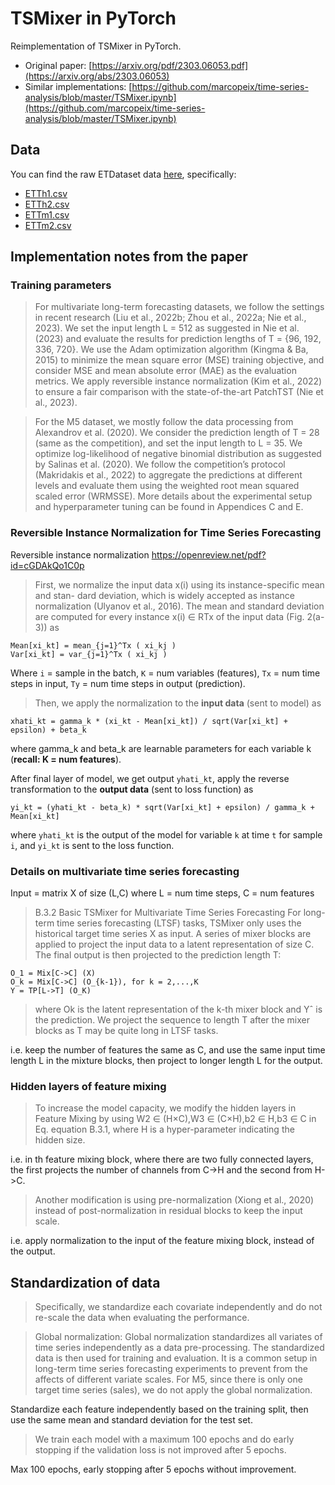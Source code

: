 # TSMixer in PyTorch

Reimplementation of TSMixer in PyTorch.

* Original paper: [https://arxiv.org/pdf/2303.06053.pdf](https://arxiv.org/abs/2303.06053)
* Similar implementations: [https://github.com/marcopeix/time-series-analysis/blob/master/TSMixer.ipynb](https://github.com/marcopeix/time-series-analysis/blob/master/TSMixer.ipynb)

## Data

You can find the raw ETDataset data [here](https://github.com/zhouhaoyi/ETDataset/tree/11ab373cf9c9f5be7698e219a5a170e1b1c8a930), specifically:

* [ETTh1.csv](https://github.com/zhouhaoyi/ETDataset/raw/11ab373cf9c9f5be7698e219a5a170e1b1c8a930/ETT-small/ETTh1.csv)
* [ETTh2.csv](https://github.com/zhouhaoyi/ETDataset/raw/11ab373cf9c9f5be7698e219a5a170e1b1c8a930/ETT-small/ETTh2.csv)
* [ETTm1.csv](https://github.com/zhouhaoyi/ETDataset/raw/11ab373cf9c9f5be7698e219a5a170e1b1c8a930/ETT-small/ETTm1.csv)
* [ETTm2.csv](https://github.com/zhouhaoyi/ETDataset/raw/11ab373cf9c9f5be7698e219a5a170e1b1c8a930/ETT-small/ETTm2.csv)

## Implementation notes from the paper

### Training parameters

> For multivariate long-term forecasting datasets, we follow the settings in recent research (Liu et al., 2022b; Zhou et al., 2022a; Nie et al., 2023). We set the input length L = 512 as suggested in Nie et al. (2023) and evaluate the results for prediction lengths of T = {96, 192, 336, 720}. We use the Adam optimization algorithm (Kingma & Ba, 2015) to minimize the mean square error (MSE) training objective, and consider MSE and mean absolute error (MAE) as the evaluation metrics. We apply reversible instance normalization (Kim et al., 2022) to ensure a fair comparison with the state-of-the-art PatchTST (Nie et al., 2023).

> For the M5 dataset, we mostly follow the data processing from Alexandrov et al. (2020). We consider the prediction length of T = 28 (same as the competition), and set the input length to L = 35. We optimize log-likelihood of negative binomial distribution as suggested by Salinas et al. (2020). We follow the competition’s protocol (Makridakis et al., 2022) to aggregate the predictions at different levels and evaluate them using the weighted root mean squared scaled error (WRMSSE). More details about the experimental setup and hyperparameter tuning can be found in Appendices C and E.

### Reversible Instance Normalization for Time Series Forecasting

Reversible instance normalization https://openreview.net/pdf?id=cGDAkQo1C0p

> First, we normalize the input data x(i) using its instance-specific mean and stan- dard deviation, which is widely accepted as instance normalization (Ulyanov et al., 2016). The mean and standard deviation are computed for every instance x(i) ∈ RTx of the input data (Fig. 2(a-3)) as

```
Mean[xi_kt] = mean_{j=1}^Tx ( xi_kj )
Var[xi_kt] = var_{j=1}^Tx ( xi_kj )
```
Where `i` = sample in the batch, `K` = num variables (features), `Tx` = num time steps in input, `Ty` = num time steps in output (prediction).

> Then, we apply the normalization to the **input data** (sent to model) as

```
xhati_kt = gamma_k * (xi_kt - Mean[xi_kt]) / sqrt(Var[xi_kt] + epsilon) + beta_k
```

where gamma_k and beta_k are learnable parameters for each variable k (**recall: K = num features**).

After final layer of model, we get output `yhati_kt`, apply the reverse transformation to the **output data** (sent to loss function) as

```
yi_kt = (yhati_kt - beta_k) * sqrt(Var[xi_kt] + epsilon) / gamma_k + Mean[xi_kt]
```

where `yhati_kt` is the output of the model for variable `k` at time `t` for sample `i`, and `yi_kt` is sent to the loss function.

### Details on multivariate time series forecasting

Input = matrix X of size (L,C) where L = num time steps, C = num features

> B.3.2 Basic TSMixer for Multivariate Time Series Forecasting
> For long-term time series forecasting (LTSF) tasks, TSMixer only uses the historical target time series X as input. A series of mixer blocks are applied to project the input data to a latent representation of size C. The final output is then projected to the prediction length T:
```
O_1 = Mix[C->C] (X)
O_k = Mix[C->C] (O_{k-1}), for k = 2,...,K
Y = TP[L->T] (O_K)
```
> where Ok is the latent representation of the k-th mixer block and Yˆ is the prediction. We project the sequence to length T after the mixer blocks as T may be quite long in LTSF tasks.

i.e. keep the number of features the same as C, and use the same input time length L in the mixture blocks, then project to longer length L for the output.

### Hidden layers of feature mixing

> To increase the model capacity, we modify the hidden layers in Feature Mixing by using W2 ∈ (H×C),W3 ∈ (C×H),b2 ∈ H,b3 ∈ C in Eq. equation B.3.1, where H is a hyper-parameter indicating the hidden size.

i.e. in th feature mixing block, where there are two fully connected layers, the first projects the number of channels from C->H and the second from H->C.

> Another modification is using pre-normalization (Xiong et al., 2020) instead of post-normalization in residual blocks to keep the input scale.

i.e. apply normalization to the input of the feature mixing block, instead of the output.

## Standardization of data

> Specifically, we standardize each covariate independently and do not re-scale the data when evaluating the performance. 

> Global normalization: Global normalization standardizes all variates of time series independently as a data pre-processing. The standardized data is then used for training and evaluation. It is a common setup in long-term time series forecasting experiments to prevent from the affects of different variate scales. For M5, since there is only one target time series (sales), we do not apply the global normalization.

Standardize each feature independently based on the training split, then use the same mean and standard deviation for the test set.

> We train each model with a maximum 100 epochs and do early stopping if the validation loss is not improved after 5 epochs.

Max 100 epochs, early stopping after 5 epochs without improvement.